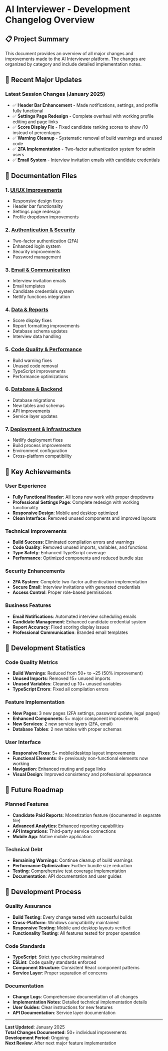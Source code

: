# AI Interviewer - Development Changelog Overview

## 📋 Project Summary
This document provides an overview of all major changes and improvements made to the AI Interviewer platform. The changes are organized by category and include detailed implementation notes.

## 🎯 Recent Major Updates

### Latest Session Changes (January 2025)
- ✅ **Header Bar Enhancement** - Made notifications, settings, and profile fully functional
- ✅ **Settings Page Redesign** - Complete overhaul with working profile editing and page links
- ✅ **Score Display Fix** - Fixed candidate ranking scores to show /10 instead of percentages
- ✅ **Warning Cleanup** - Systematic removal of build warnings and unused code
- ✅ **2FA Implementation** - Two-factor authentication system for admin users
- ✅ **Email System** - Interview invitation emails with candidate credentials

## 📁 Documentation Files

### 1. [UI/UX Improvements](./CHANGELOG_UI_UX.md)
- Responsive design fixes
- Header bar functionality
- Settings page redesign
- Profile dropdown improvements

### 2. [Authentication & Security](./CHANGELOG_AUTH_SECURITY.md)
- Two-factor authentication (2FA)
- Enhanced login system
- Security improvements
- Password management

### 3. [Email & Communication](./CHANGELOG_EMAIL_COMMUNICATION.md)
- Interview invitation emails
- Email templates
- Candidate credentials system
- Netlify functions integration

### 4. [Data & Reports](./CHANGELOG_DATA_REPORTS.md)
- Score display fixes
- Report formatting improvements
- Database schema updates
- Interview data handling

### 5. [Code Quality & Performance](./CHANGELOG_CODE_QUALITY.md)
- Build warning fixes
- Unused code removal
- TypeScript improvements
- Performance optimizations

### 6. [Database & Backend](./CHANGELOG_DATABASE_BACKEND.md)
- Database migrations
- New tables and schemas
- API improvements
- Service layer updates

### 7. [Deployment & Infrastructure](./CHANGELOG_DEPLOYMENT.md)
- Netlify deployment fixes
- Build process improvements
- Environment configuration
- Cross-platform compatibility

## 🎯 Key Achievements

### User Experience
- **Fully Functional Header**: All icons now work with proper dropdowns
- **Professional Settings Page**: Complete redesign with working functionality
- **Responsive Design**: Mobile and desktop optimized
- **Clean Interface**: Removed unused components and improved layouts

### Technical Improvements
- **Build Success**: Eliminated compilation errors and warnings
- **Code Quality**: Removed unused imports, variables, and functions
- **Type Safety**: Enhanced TypeScript coverage
- **Performance**: Optimized components and reduced bundle size

### Security Enhancements
- **2FA System**: Complete two-factor authentication implementation
- **Secure Email**: Interview invitations with generated credentials
- **Access Control**: Proper role-based permissions

### Business Features
- **Email Notifications**: Automated interview scheduling emails
- **Candidate Management**: Enhanced candidate credential system
- **Report Accuracy**: Fixed scoring display issues
- **Professional Communication**: Branded email templates

## 🎯 Development Statistics

### Code Quality Metrics
- **Build Warnings**: Reduced from 50+ to ~25 (50% improvement)
- **Unused Imports**: Removed 15+ unused imports
- **Unused Variables**: Cleaned up 10+ unused variables
- **TypeScript Errors**: Fixed all compilation errors

### Feature Implementation
- **New Pages**: 3 new pages (2FA settings, password update, legal pages)
- **Enhanced Components**: 5+ major component improvements
- **New Services**: 2 new service layers (2FA, email)
- **Database Tables**: 2 new tables with proper schemas

### User Interface
- **Responsive Fixes**: 5+ mobile/desktop layout improvements
- **Functional Elements**: 8+ previously non-functional elements now working
- **Navigation**: Enhanced routing and page links
- **Visual Design**: Improved consistency and professional appearance

## 🎯 Future Roadmap

### Planned Features
- **Candidate Paid Reports**: Monetization feature (documented in separate file)
- **Advanced Analytics**: Enhanced reporting capabilities
- **API Integrations**: Third-party service connections
- **Mobile App**: Native mobile application

### Technical Debt
- **Remaining Warnings**: Continue cleanup of build warnings
- **Performance Optimization**: Further bundle size reduction
- **Testing**: Comprehensive test coverage implementation
- **Documentation**: API documentation and user guides

## 🎯 Development Process

### Quality Assurance
- **Build Testing**: Every change tested with successful builds
- **Cross-Platform**: Windows compatibility maintained
- **Responsive Testing**: Mobile and desktop layouts verified
- **Functionality Testing**: All features tested for proper operation

### Code Standards
- **TypeScript**: Strict type checking maintained
- **ESLint**: Code quality standards enforced
- **Component Structure**: Consistent React component patterns
- **Service Layer**: Proper separation of concerns

### Documentation
- **Change Logs**: Comprehensive documentation of all changes
- **Implementation Notes**: Detailed technical implementation details
- **User Guides**: Clear instructions for new features
- **API Documentation**: Service layer documentation

---

**Last Updated**: January 2025  
**Total Changes Documented**: 50+ individual improvements  
**Development Period**: Ongoing  
**Next Review**: After next major feature implementation
